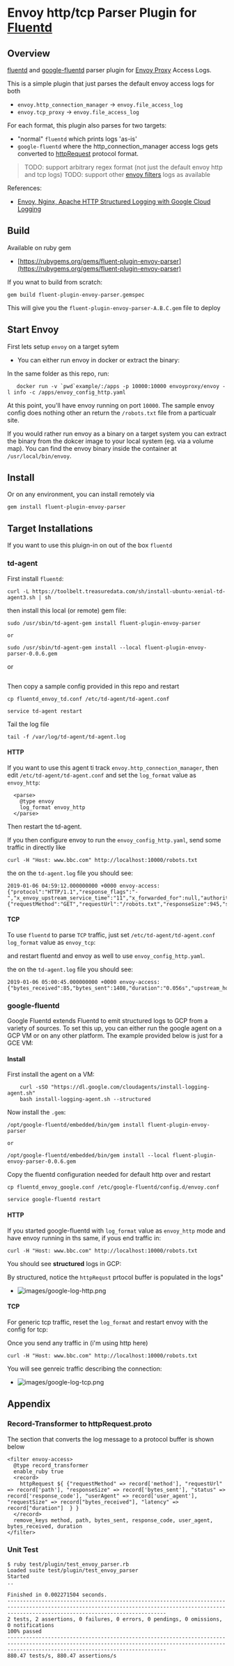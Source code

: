# Envoy http/tcp Parser Plugin for [Fluentd](https://github.com/fluent/fluentd)


## Overview

[fluentd](https://www.fluentd.org/download) and [google-fluentd](https://github.com/GoogleCloudPlatform/google-fluentd)  parser plugin for [Envoy Proxy](https://www.envoyproxy.io/docs/envoy/latest/configuration/access_log)  Access Logs.

This is a simple plugin that just parses the default envoy access logs for both

- `envoy.http_connection_manager` ->  `envoy.file_access_log`
- `envoy.tcp_proxy` -> `envoy.file_access_log`

For each format, this plugin also parses for two targets:

- "normal" `fluentd` which prints logs 'as-is'
- `google-fluentd` where the http_connection_manager access logs gets converted to [httpRequest](https://github.com/googleapis/googleapis/blob/master/google/logging/type/http_request.proto) protocol format.

> TODO:  support arbitrary regex format (not just the default envoy http and tcp logs)
> TODO:  support other [envoy filters](https://www.envoyproxy.io/docs/envoy/latest/configuration/network_filters/network_filters) logs as available

References:

- [Envoy, Nginx, Apache HTTP Structured Logging with Google Cloud Logging](https://github.com/salrashid123/gcp_envoy_nginx_apache_structured_logs)

## Build

Available on ruby gem

- [https://rubygems.org/gems/fluent-plugin-envoy-parser](https://rubygems.org/gems/fluent-plugin-envoy-parser)

If you wnat to build from scratch:

```
gem build fluent-plugin-envoy-parser.gemspec
```

This will give you the `fluent-plugin-envoy-parser-A.B.C.gem` file to deploy


## Start Envoy

First lets setup `envoy` on a target sytem

- You can either run envoy in docker or extract the binary:

In the same folder as this repo, run:

```
   docker run -v `pwd`example/:/apps -p 10000:10000 envoyproxy/envoy -l info -c /apps/envoy_config_http.yaml
```

At this point, you'll have envoy running on port `10000`.  The sample envoy config does nothing other an return the `/robots.txt` file from a particualr site.


If you would rather run envoy as a binary on a target system you can extract the binary from the dokcer image to your local system (eg. via a volume map). You can find the envoy binary inside the container at `/usr/local/bin/envoy`.


## Install

Or on any environment, you can install remotely via 

`gem install fluent-plugin-envoy-parser`

## Target Installations

If you want to use this pluign-in on out of the box `fluentd`

### td-agent

First install `fluentd`:
```
curl -L https://toolbelt.treasuredata.com/sh/install-ubuntu-xenial-td-agent3.sh | sh
```

then install this local (or remote) gem file:

```
sudo /usr/sbin/td-agent-gem install fluent-plugin-envoy-parser

or

sudo /usr/sbin/td-agent-gem install --local fluent-plugin-envoy-parser-0.0.6.gem
```

or

```
```

Then copy a sample config provided in this repo and restart

```
cp fluentd_envoy_td.conf /etc/td-agent/td-agent.conf

service td-agent restart
```


Tail the log file

```
tail -f /var/log/td-agent/td-agent.log
```

#### HTTP

If you want to use this agent ti track `envoy.http_connection_manager`, then edit `/etc/td-agent/td-agent.conf` and set the `log_format` value as `envoy_http`:

```
  <parse>
    @type envoy
    log_format envoy_http
  </parse>
```

Then restart the td-agent.

If you then configure envoy to run the `envoy_config_http.yaml`, send some traffic in directly like


```
curl -H "Host: www.bbc.com" http://localhost:10000/robots.txt
```


the on the `td-agent.log` file you should see:

```
2019-01-06 04:59:12.000000000 +0000 envoy-access: {"protocol":"HTTP/1.1","response_flags":"-","x_envoy_upstream_service_time":"11","x_forwarded_for":null,"authority":"www.bbc.com","upstream_host":"151.101.184.81:443","httpRequest":{"requestMethod":"GET","requestUrl":"/robots.txt","responseSize":945,"status":200,"userAgent":"curl/7.52.1","requestSize":0,"latency":"0.011s"}}
```

#### TCP

To use `fluentd` to parse `TCP` traffic, just set `/etc/td-agent/td-agent.conf` `log_format` value as `envoy_tcp`:

and restart fluentd and envoy as well to use `envoy_config_http.yaml`.

the on the `td-agent.log` file you should see:

```
2019-01-06 05:00:45.000000000 +0000 envoy-access: {"bytes_received":85,"bytes_sent":1408,"duration":"0.056s","upstream_host":"151.101.184.81:443"}
```

### google-fluentd

Google Fluentd extends Fluentd to emit structured logs to GCP from a variety of sources.  To set this up, you can either run the google agent on a GCP VM or on any other platform.  The example provided below is just for a GCE VM:


#### Install

First install the agent on a VM:

```
    curl -sSO "https://dl.google.com/cloudagents/install-logging-agent.sh"
    bash install-logging-agent.sh --structured
```

Now install the `.gem`:

```
/opt/google-fluentd/embedded/bin/gem install fluent-plugin-envoy-parser

or

/opt/google-fluentd/embedded/bin/gem install --local fluent-plugin-envoy-parser-0.0.6.gem
```

Copy the fluentd configuration needed for default http over and restart

```
cp fluentd_envoy_google.conf /etc/google-fluentd/config.d/envoy.conf

service google-fluentd restart
```


#### HTTP

If you started google-fluentd with `log_format` value as `envoy_http` mode and have envoy running in ths same, if yous end traffic in:
 
```
curl -H "Host: www.bbc.com" http://localhost:10000/robots.txt
```

You should see **structured** logs in GCP:  

By structured, notice the `httpRequst` prtocol buffer is populated in the logs"

  - ![images/google-log-http.png](images/google-log-http.png)

#### TCP

For generic tcp traffic, reset the `log_format` and restart envoy with the config for tcp:

Once you send any traffic in (i'm using http here)
```
curl -H "Host: www.bbc.com" http://localhost:10000/robots.txt
```

You will see genreic traffic describing the connection:

  - ![images/google-log-tcp.png](images/google-log-tcp.png)


## Appendix

### Record-Transformer to httpRequest.proto

The section that converts the log message to a protocol buffer is shown below

```
<filter envoy-access>
  @type record_transformer
  enable_ruby true
  <record>
    httpRequest ${ {"requestMethod" => record['method'], "requestUrl" => record['path'], "responseSize" => record['bytes_sent'], "status" => record['response_code'], "userAgent" => record['user_agent'], "requestSize" => record["bytes_received"], "latency" => record["duration"]  } }
  </record>
  remove_keys method, path, bytes_sent, response_code, user_agent, bytes_received, duration
</filter>
```

### Unit Test

```
$ ruby test/plugin/test_envoy_parser.rb 
Loaded suite test/plugin/test_envoy_parser
Started
..

Finished in 0.002271504 seconds.
-----------------------------------------------------------------------------------------------------------------------------------------------------------------------------------------------
2 tests, 2 assertions, 0 failures, 0 errors, 0 pendings, 0 omissions, 0 notifications
100% passed
-----------------------------------------------------------------------------------------------------------------------------------------------------------------------------------------------
880.47 tests/s, 880.47 assertions/s
```